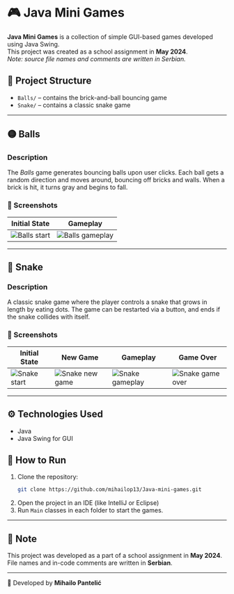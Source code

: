 
# 🎮 Java Mini Games

**Java Mini Games** is a collection of simple GUI-based games developed using Java Swing.  
This project was created as a school assignment in **May 2024**.  
*Note: source file names and comments are written in Serbian.*

## 📁 Project Structure

- `Balls/` – contains the brick-and-ball bouncing game
- `Snake/` – contains a classic snake game

---

## 🟡 Balls

### Description
The *Balls* game generates bouncing balls upon user clicks. Each ball gets a random direction and moves around, bouncing off bricks and walls. When a brick is hit, it turns gray and begins to fall.

### 📸 Screenshots

| Initial State | Gameplay |
|---------------|----------|
| ![Balls start](images/balls_start.png) | ![Balls gameplay](images/balls_gameplay.png) |

---

## 🐍 Snake

### Description
A classic snake game where the player controls a snake that grows in length by eating dots. The game can be restarted via a button, and ends if the snake collides with itself.

### 📸 Screenshots

| Initial State | New Game | Gameplay | Game Over |
|----------------|----------|-----------|-------------|
| ![Snake start](images/snake_start.png) | ![Snake new game](images/snake_new_game.png) | ![Snake gameplay](images/snake_gameplay.png) | ![Snake game over](images/snake_game_over.png) |

---

## ⚙️ Technologies Used

- Java
- Java Swing for GUI

## 🚀 How to Run

1. Clone the repository:
   ```bash
   git clone https://github.com/mihailop13/Java-mini-games.git
   ```
2. Open the project in an IDE (like IntelliJ or Eclipse)
3. Run `Main` classes in each folder to start the games.

---

## 📌 Note

This project was developed as a part of a school assignment in **May 2024**.  
File names and in-code comments are written in **Serbian**.

---

👤 Developed by **Mihailo Pantelić**
